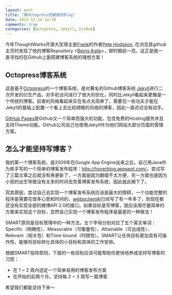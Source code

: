 ```yaml
---
layout: post
title: "用Octopress创建我的Blog"
date: 2012-12-14 14:59
comments: true
categories: [Octopress, Jekyll, GitHub]
---
```


今年ThoughtWorks开源大奖得主是[Frank](https://github.com/moredip/Frank)的作者[Pete Hodgson](https://github.com/moredip), 在浏览其github主页时发现了他的博客Repository <[Being Agile](https://github.com/moredip/blog.thepete.net)>，顿时眼前一亮，这正是我一直寻找的在Github上面搭建博客系统的理想方案！

## Octopress博客系统

这是基于[Octopress](https://github.com/imathis/octopress)的一个博客系统，是对著名的Github博客系统 [Jekyll](https://github.com/mojombo/jekyll)进行二次开发的衍生产品，对手机访问进行了很大的优化，同时比Jekyll看起来更像是一个传统的博客。前者的风格看起来实在有点太简单了，需要花一些功夫才能在Jekyll的基础上配置一个看上去比较顺眼的风格的博客，因此一直迟迟没有动手。

[GitHub Pages](http://pages.github.com/)是Github又一个简单而强大的功能，包含免费的Hosting服务并且支持Theme功能。Github公司自己也使用Jekyll作为他们网站大部分页面的管理方案。

## 怎么才能坚持写博客？

我的第一个博客系统，是2009年在Google App Engine出来之后，自己用Java作为练手写的一个简单的博客发布程序：<http://hoverblog.appspot.com/>，尝试写了三篇文章之后就没有再更新了，一方面是因为翻墙不太方便，另一方面也是因为小孩的出生导致没有太多的时间去完善博客发布系统，因此就此搁下了。

究其原因，尝试自己去实现一个博客发布系统应该是最大的障碍，一个功能完整的程序是需要花很多心思和时间的，[weiboclient4j](https://github.com/hoverruan/weiboclient4j)已经写了有一年多了，到现在都还没有实现全部的微博API 2.0的接口。如果目标是写博客，就应该用尽量简单的方案来实现这个目标，显然自己实现一个博客发布程序是最差的一种做法！

SMART原则是目标管理中的一种方法，五个字母分别对应了五个英文单词：Specific（明确性）、Measurable（可衡量性）、Attainable（可达成性）、Relevant（相关性）和Time-bound（时限性）。SMART让任务目标更加具有可操作性，能够将目标转化具体的小目标和具体的工作安排。

根据SMART指导原则，下面的一些目标应该可能帮助你更快地养成坚持写博客的习惯：

- 在 1 ~ 2 周内选定一个简单易用的博客发布方案
- 在开始的前两个月，坚持每 2 ~ 3 周写一篇博客

希望我们都能坚持下来～